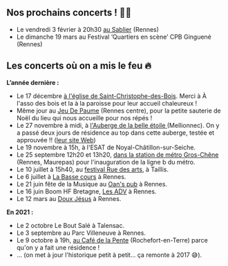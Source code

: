 ## Nos prochains concerts ! 🎉💄

* Le vendredi 3 février à 20h30 [au Sablier](https://facebook.com/events/s/concert-chorale-pop-michelle-m/1245705576034279/) (Rennes)
* Le dimanche 19 mars au Festival ‘Quartiers en scène’ CPB Ginguené (Rennes)

## Les concerts où on a mis le feu 🔥

**L’année dernière :**

* Le 17 décembre [à l'église de Saint-Christophe-des-Bois](https://www.infolocale.fr/associations/organisme-a-lasso-des-bois-519588/evenement-saint-christophe-des-bois-concert-spectacle-musical-chorale-michelle-michel-7757630). Merci à À l'asso des bois et la à la paroisse pour leur accueil chaleureux !
* Même jour au [Jeu De Paume](mailto:https://www.jeudepaumerennes.fr/) (Rennes centre), pour la petite sauterie de Noël du lieu qui nous accueille pour nos répés !
* Le 27 novembre à midi, à [l'Auberge de la belle étoile ](https://www.infolocale.fr/professionnels/organisme-a-la-belle-etoile-517478/evenement-mellionnec-concert-spectacle-musical-chorale-michelle-michel-avec-huitres-et-muscadet-7735461)(Mellionnec). On y a passé deux jours de résidence au top dans cette auberge, testée et approuvée !! ([leur site Web](https://alabelleetoile.eu/))
* Le 19 novembre à 15h, à l'ESAT de Noyal-Châtillon-sur-Seiche.
* Le 25 septembre 12h20 et 13h20, [dans la station de métro Gros-Chêne](https://www.openstreetmap.org/node/8261659641#map=16/48.1252/-1.6641) (Rennes, Maurepas) pour l'inauguration de la ligne b du métro.
* Le 10 juillet à 15h40, au [festival Rue des arts](https://ruedesarts.net/-Programmation-#anchor186), à Taillis.
* Le 6 juillet à [La Basse cours](https://labassecour.org/) à Rennes.
* Le 21 juin fête de la Musique au [Oan's pub](https://fr-fr.facebook.com/oans.pubb/) à Rennes.
* Le 16 juin Boom HF Bretagne, [Les ADV](https://www.lesateliersduvent.org/) à Rennes.
* Le 12 mars au [Doux Jésus](https://fr-fr.facebook.com/doujezu/) à Rennes.

**En 2021 :**

* Le 2 octobre Le Bout Salé à Talensac.
* Le 3 septembre au Parc Villeneuve à Rennes.
* Le 9 octobre à 19h, [au Café de la Pente](https://www.lepotcommun.com/programmation/michelle-michel-concert-de-fin-de-residence) (Rochefort-en-Terre) parce qu'on y a fait une résidence !
* ... (on met à jour l'historique petit à petit... ça remonte à 2017 😅).